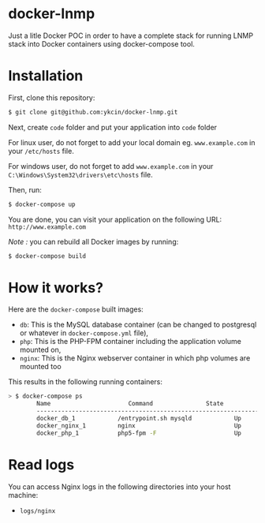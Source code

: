docker-lnmp
==============

Just a litle Docker POC in order to have a complete stack for running LNMP stack into Docker containers using docker-compose tool.

# Installation

First, clone this repository:

```bash
$ git clone git@github.com:ykcin/docker-lnmp.git
```

Next, create `code` folder and put your application into `code` folder

For linux user, do not forget to add your local domain eg. `www.example.com` in your `/etc/hosts` file.

For windows user, do not forget to add `www.example.com` in your `C:\Windows\System32\drivers\etc\hosts` file.

Then, run:

```bash
$ docker-compose up
```

You are done, you can visit your application on the following URL: `http://www.example.com`

_Note :_ you can rebuild all Docker images by running:

```bash
$ docker-compose build
```

# How it works?

Here are the `docker-compose` built images:

* `db`: This is the MySQL database container (can be changed to postgresql or whatever in `docker-compose.yml` file),
* `php`: This is the PHP-FPM container including the application volume mounted on,
* `nginx`: This is the Nginx webserver container in which php volumes are mounted too

This results in the following running containers:

```bash
> $ docker-compose ps
        Name                      Command               State              Ports
        -------------------------------------------------------------------------------------------
        docker_db_1            /entrypoint.sh mysqld            Up      0.0.0.0:3306->3306/tcp
        docker_nginx_1         nginx                            Up      443/tcp, 0.0.0.0:80->80/tcp
        docker_php_1           php5-fpm -F                      Up      9000/tcp
```

# Read logs

You can access Nginx logs in the following directories into your host machine:

* `logs/nginx`

